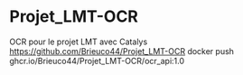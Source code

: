 # Projet_LMT-OCR
OCR pour le projet LMT avec Catalys
https://github.com/Brieuco44/Projet_LMT-OCR
docker push ghcr.io/Brieuco44/Projet_LMT-OCR/ocr_api:1.0
